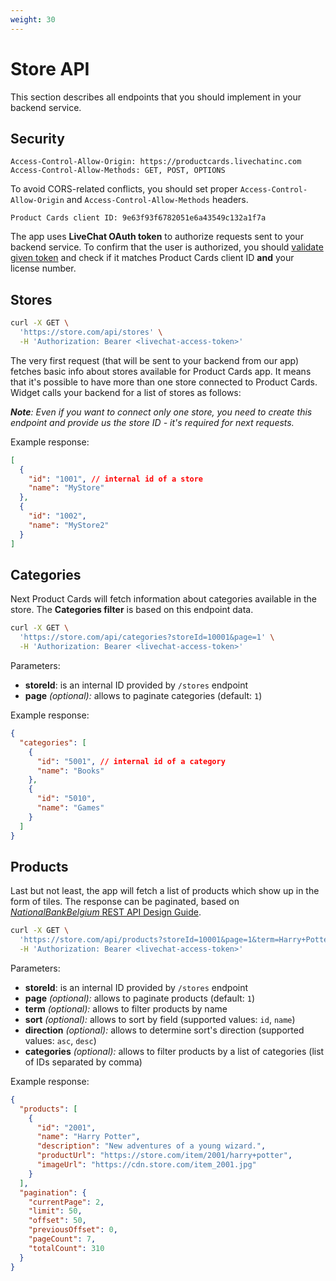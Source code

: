 ```yaml
---
weight: 30
---
```


# Store API

This section describes all endpoints that you should implement in your backend service. 

## Security

```
Access-Control-Allow-Origin: https://productcards.livechatinc.com
Access-Control-Allow-Methods: GET, POST, OPTIONS
```

To avoid CORS-related conflicts, you should set proper `Access-Control-Allow-Origin` and `Access-Control-Allow-Methods` headers.

```
Product Cards client ID: 9e63f93f6782051e6a43549c132a1f7a
```

The app uses **LiveChat OAuth token** to authorize requests sent to your backend service. To confirm that the user is authorized, you should [validate given token](../authorization/#validating-the-access-token) and check if it matches Product Cards client ID **and** your license number.

## Stores

```bash
curl -X GET \
  'https://store.com/api/stores' \
  -H 'Authorization: Bearer <livechat-access-token>'
```

The very first request (that will be sent to your backend from our app) fetches basic info about stores available for Product Cards app. It means that it's possible to have more than one store connected to Product Cards. Widget calls your backend for a list of stores as follows:

*__Note__: Even if you want to connect only one store, you need to create this endpoint and provide us the store ID - it's required for next requests.*

Example response:

```json
[
  {
    "id": "1001", // internal id of a store
    "name": "MyStore"
  },
  {
    "id": "1002",
    "name": "MyStore2"
  }
]
``` 

## Categories

Next Product Cards will fetch information about categories available in the store. The **Categories filter** is based on this endpoint data. 

```bash
curl -X GET \
  'https://store.com/api/categories?storeId=10001&page=1' \
  -H 'Authorization: Bearer <livechat-access-token>'
```

Parameters:

- **storeId**: is an internal ID provided by `/stores` endpoint
- **page** *(optional):* allows to paginate categories (default: `1`)

Example response:

```json
{
  "categories": [
    {
      "id": "5001", // internal id of a category
      "name": "Books"
    },
    {
      "id": "5010",
      "name": "Games"
    }
  ]
}
```

## Products

Last but not least, the app will fetch a list of products which show up in the form of tiles. The response can be paginated, based on <a href ="https://github.com/NationalBankBelgium/REST-API-Design-Guide/wiki/Pagination-Example" target="_blank">*NationalBankBelgium* REST API Design Guide</a>.

```bash
curl -X GET \
  'https://store.com/api/products?storeId=10001&page=1&term=Harry+Potter&sort=name&direction=asc&categories=5001%2C5010' \
  -H 'Authorization: Bearer <livechat-access-token>'
```

Parameters:

- **storeId**: is an internal ID provided by `/stores` endpoint
- **page** *(optional):* allows to paginate products (default: `1`)
- **term** *(optional):* allows to filter products by name
- **sort** *(optional):* allows to sort by field (supported values: `id`, `name`)
- **direction** *(optional):* allows to determine sort's direction (supported values: `asc`, `desc`)
- **categories** *(optional):* allows to filter products by a list of categories (list of IDs separated by comma)

Example response:

```json
{
  "products": [
    {
      "id": "2001",
      "name": "Harry Potter",
      "description": "New adventures of a young wizard.",
      "productUrl": "https://store.com/item/2001/harry+potter",
      "imageUrl": "https://cdn.store.com/item_2001.jpg"
    }
  ],
  "pagination": {
    "currentPage": 2,
    "limit": 50,
    "offset": 50,
    "previousOffset": 0,
    "pageCount": 7,
    "totalCount": 310
  }
}
```


